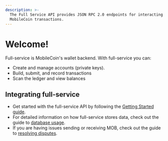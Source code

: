 ```yaml
---
description: >-
  The Full Service API provides JSON RPC 2.0 endpoints for interacting with your
  MobileCoin transactions.
---
```


# Welcome!

Full-service is MobileCoin's wallet backend. With full-service you can:

* Create and manage accounts (private keys).
* Build, submit, and record transactions
* Scan the ledger and view balances

## Integrating full-service

* Get started with the full-service API by following the [Getting Started guide](usage/getting-started/README.md).
* For detailed information on how full-service stores data, check out the guide
  to [database usage](usage/database-usage.md).
* If you are having issues sending or receiving MOB, check out the guide
  to [resolving disputes](faq/resolve-disputes.md).
